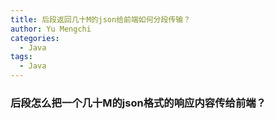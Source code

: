 ```yaml
---
title: 后段返回几十M的json给前端如何分段传输？
author: Yu Mengchi
categories:
  - Java 
tags:
  - Java
---
```


### 后段怎么把一个几十M的json格式的响应内容传给前端？


